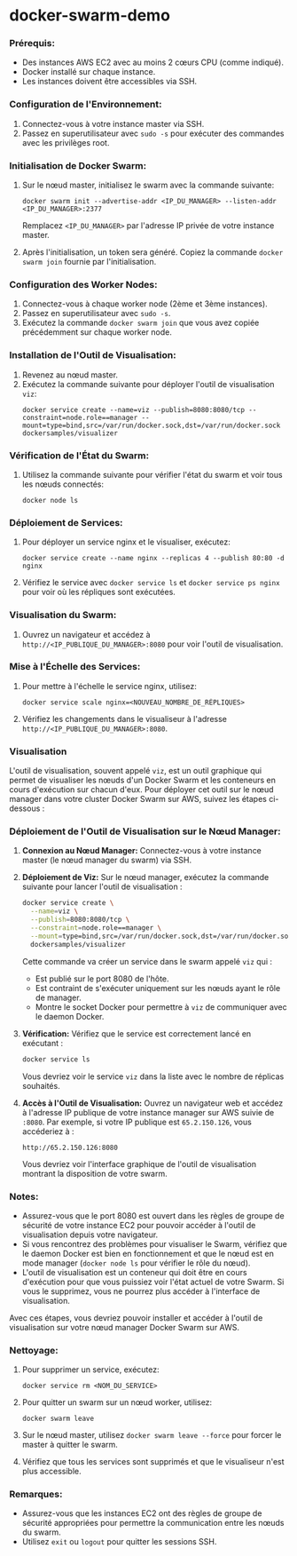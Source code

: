 # docker-swarm-demo

### Prérequis:
- Des instances AWS EC2 avec au moins 2 cœurs CPU (comme indiqué).
- Docker installé sur chaque instance.
- Les instances doivent être accessibles via SSH.

### Configuration de l'Environnement:
1. Connectez-vous à votre instance master via SSH.
2. Passez en superutilisateur avec `sudo -s` pour exécuter des commandes avec les privilèges root.

### Initialisation de Docker Swarm:
1. Sur le nœud master, initialisez le swarm avec la commande suivante:
   ```
   docker swarm init --advertise-addr <IP_DU_MANAGER> --listen-addr <IP_DU_MANAGER>:2377
   ```
   Remplacez `<IP_DU_MANAGER>` par l'adresse IP privée de votre instance master.

2. Après l'initialisation, un token sera généré. Copiez la commande `docker swarm join` fournie par l'initialisation.

### Configuration des Worker Nodes:
1. Connectez-vous à chaque worker node (2ème et 3ème instances).
2. Passez en superutilisateur avec `sudo -s`.
3. Exécutez la commande `docker swarm join` que vous avez copiée précédemment sur chaque worker node.

### Installation de l'Outil de Visualisation:
1. Revenez au nœud master.
2. Exécutez la commande suivante pour déployer l'outil de visualisation `viz`:
   ```
   docker service create --name=viz --publish=8080:8080/tcp --constraint=node.role==manager --mount=type=bind,src=/var/run/docker.sock,dst=/var/run/docker.sock dockersamples/visualizer
   ```

### Vérification de l'État du Swarm:
1. Utilisez la commande suivante pour vérifier l'état du swarm et voir tous les nœuds connectés:
   ```
   docker node ls
   ```

### Déploiement de Services:
1. Pour déployer un service nginx et le visualiser, exécutez:
   ```
   docker service create --name nginx --replicas 4 --publish 80:80 -d nginx
   ```

2. Vérifiez le service avec `docker service ls` et `docker service ps nginx` pour voir où les répliques sont exécutées.

### Visualisation du Swarm:
1. Ouvrez un navigateur et accédez à `http://<IP_PUBLIQUE_DU_MANAGER>:8080` pour voir l'outil de visualisation.

### Mise à l'Échelle des Services:
1. Pour mettre à l'échelle le service nginx, utilisez:
   ```
   docker service scale nginx=<NOUVEAU_NOMBRE_DE_RÉPLIQUES>
   ```

2. Vérifiez les changements dans le visualiseur à l'adresse `http://<IP_PUBLIQUE_DU_MANAGER>:8080`.


### Visualisation

L'outil de visualisation, souvent appelé `viz`, est un outil graphique qui permet de visualiser les nœuds d'un Docker Swarm et les conteneurs en cours d'exécution sur chacun d'eux. Pour déployer cet outil sur le nœud manager dans votre cluster Docker Swarm sur AWS, suivez les étapes ci-dessous :

### Déploiement de l'Outil de Visualisation sur le Nœud Manager:

1. **Connexion au Nœud Manager:**
   Connectez-vous à votre instance master (le nœud manager du swarm) via SSH.

2. **Déploiement de Viz:**
   Sur le nœud manager, exécutez la commande suivante pour lancer l'outil de visualisation :

   ```sh
   docker service create \
     --name=viz \
     --publish=8080:8080/tcp \
     --constraint=node.role==manager \
     --mount=type=bind,src=/var/run/docker.sock,dst=/var/run/docker.sock \
     dockersamples/visualizer
   ```

   Cette commande va créer un service dans le swarm appelé `viz` qui :
   - Est publié sur le port 8080 de l'hôte.
   - Est contraint de s'exécuter uniquement sur les nœuds ayant le rôle de manager.
   - Montre le socket Docker pour permettre à `viz` de communiquer avec le daemon Docker.

3. **Vérification:**
   Vérifiez que le service est correctement lancé en exécutant :

   ```sh
   docker service ls
   ```

   Vous devriez voir le service `viz` dans la liste avec le nombre de réplicas souhaités.

4. **Accès à l'Outil de Visualisation:**
   Ouvrez un navigateur web et accédez à l'adresse IP publique de votre instance manager sur AWS suivie de `:8080`. Par exemple, si votre IP publique est `65.2.150.126`, vous accéderiez à :

   ```
   http://65.2.150.126:8080
   ```

   Vous devriez voir l'interface graphique de l'outil de visualisation montrant la disposition de votre swarm.

### Notes:

- Assurez-vous que le port 8080 est ouvert dans les règles de groupe de sécurité de votre instance EC2 pour pouvoir accéder à l'outil de visualisation depuis votre navigateur.
- Si vous rencontrez des problèmes pour visualiser le Swarm, vérifiez que le daemon Docker est bien en fonctionnement et que le nœud est en mode manager (`docker node ls` pour vérifier le rôle du nœud).
- L'outil de visualisation est un conteneur qui doit être en cours d'exécution pour que vous puissiez voir l'état actuel de votre Swarm. Si vous le supprimez, vous ne pourrez plus accéder à l'interface de visualisation.

Avec ces étapes, vous devriez pouvoir installer et accéder à l'outil de visualisation sur votre nœud manager Docker Swarm sur AWS.

### Nettoyage:
1. Pour supprimer un service, exécutez:
   ```
   docker service rm <NOM_DU_SERVICE>
   ```
2. Pour quitter un swarm sur un nœud worker, utilisez:
   ```
   docker swarm leave
   ```
3. Sur le nœud master, utilisez `docker swarm leave --force` pour forcer le master à quitter le swarm.

4. Vérifiez que tous les services sont supprimés et que le visualiseur n'est plus accessible.

### Remarques:
- Assurez-vous que les instances EC2 ont des règles de groupe de sécurité appropriées pour permettre la communication entre les nœuds du swarm.
- Utilisez `exit` ou `logout` pour quitter les sessions SSH.


